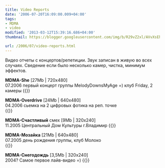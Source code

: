 ```yaml
---
title: Video Reports
date: '2006-07-20T16:09:00.009+04:00'
tags:
- MDMA
- video
modified: '2013-03-12T15:39:16.686+04:00'
thumbnail: https://blogger.googleusercontent.com/img/b/R29vZ2xl/AVvXsEhH8noAEexfxBklvojzs5Lb7_JbzFec3LeqdMXtUzs8rY1GHYV4oLL0dTleWcTp3Aj78Rxn1SjCdOwZojtaqvZl-RXuviVMAy17_if9LyNmkS-ofrWUvf5tdMEpuwuxv1vhWZzGiUy97wAn/s72-c/live.jpg

url: /2006/07/video-reports.html
---
```

Видео отчеты с концертов/репетиции. Звук записан в живую во всех случаях. Сведение если было несколько камер, чистка, минимум эффектов.

**MDMA-She** [27Mb | 720x480]  
07.2006 первый концерт группы MelodyDownsMyAge =) клуб Friday, 2 камеры
{{<youtube lho3MCsQojA>}}

**MDMA-Overdrive** [24Mb | 640x480]  
04.2006 сьемка на 2 цифровых фотика на реп. точке  
{{<youtube mxAKSFv2Q7Y>}}


**MDMA-Счастливый** смех [9Mb | 320x240]  
11.2005 Центральный Дом Культуры г.Владимир
{{<youtube aI2881g6HtE>}}


**MDMA-Мозайка** [21Mb | 640x480]  
07.2005 день рождения группы, клуб Молоко  
{{<youtube dNpxgfmJcD0>}}

**MDMA-Снегодождь** [3,5Mb | 320x240]  
2004? Самое первое лайв-видео =)
{{<youtube Bky--uyG3_A>}}
